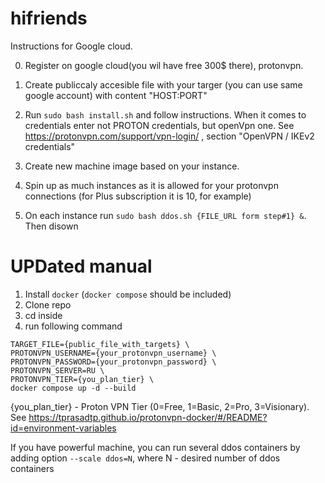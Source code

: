 # hifriends

Instructions for Google cloud.

0. Register on google cloud(you wil have free 300$ there), protonvpn.

1. Create publiccaly accesible file with your targer (you can use same google account) with content "HOST:PORT"

1. Run `sudo bash install.sh` and follow instructions. When it comes to credentials enter not PROTON credentials, but openVpn one. See https://protonvpn.com/support/vpn-login/ , section "OpenVPN / IKEv2 credentials"

2. Create new machine image based on your instance.

3. Spin up as much instances as it is allowed for your protonvpn connections (for Plus subscription it is 10, for example)

4. On each instance run `sudo bash ddos.sh {FILE_URL form step#1} &`. Then disown

# UPDated manual

1. Install `docker` (`docker compose` should be included)
2. Clone repo
3. cd inside
4. run following command

```commandline
TARGET_FILE={public_file_with_targets} \
PROTONVPN_USERNAME={your_protonvpn_username} \
PROTONVPN_PASSWORD={your_protonvpn_password} \
PROTONVPN_SERVER=RU \
PROTONVPN_TIER={you_plan_tier} \
docker compose up -d --build
```
{you_plan_tier} - Proton VPN Tier (0=Free, 1=Basic, 2=Pro, 3=Visionary).
See https://tprasadtp.github.io/protonvpn-docker/#/README?id=environment-variables

If you have powerful machine, you can run several ddos containers by adding
option `--scale ddos=N`, where N - desired number of ddos containers 

 